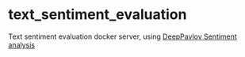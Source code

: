 # text_sentiment_evaluation
Text sentiment evaluation docker server, using [DeepPavlov Sentiment analysis](https://demo.deeppavlov.ai/#/ru/sentiment)
